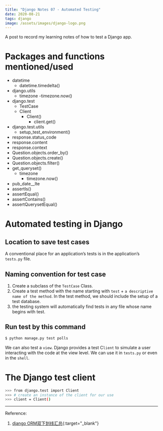 ```yaml
---
title: "Django Notes 07 - Automated Testing"
date: 2020-08-21
tags: django
image: /assets/images/django-logo.png
--- 
```

<!--excerpt.start-->
A post to record my learning notes of how to test a Django app. <!--excerpt.end-->

# Packages and functions mentioned/used 
- datetime
	- datetime.timedelta()
- django.utils
	- timezone
		-timezone.now()
- django.test
	- TestCase
	- Client
		- Client()
			- client.get()
- django.test.utils
	- setup_test_environment()
- response.status_code
- response.content
- response.context
- Question.objects.order_by()
- Question.objects.create()
- Question.objects.filter()
- get_queryset()
	- timezone
		- timezone.now()
- pub_date__lte	
- assertIs()
- assertEqual()
- assertContains()
- assertQuerysetEqual()

# Automated testing in Django  
## Location to save test cases  
A conventional place for an application’s tests is in the application’s `tests.py` file. 
 
## Naming convention for test case  
1. Create a subclass of the `TestCase` Class.
2. Create a test method with the name starting with `test` + `a descriptive name of the method`. In the test method, we should include the setup of a test database. 
3. the testing system will automatically find tests in any file whose name begins with test.  

## Run test by this command  
```sh
$ python manage.py test polls
```  

We can also test a `view`. Django provides a test C`lient` to simulate a user interacting with the code at the view level. We can use it in `tests.py` or even in the `shell`.

# The Django test client
```sh
>>> from django.test import Client
>>> # create an instance of the client for our use
>>> client = Client()
```

***
Reference:   
1. [django ORM双下划线汇总](https://blog.csdn.net/qq_19691995/article/details/102395469){:target="\_blank"}  
